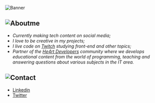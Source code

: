 ![Banner](https://i.imgur.com/57LbnYe.png)

## ![Aboutme](https://i.imgur.com/m15HBrw.gif)

- *Currently making tech content on social media;*
- *I love to be creative in my projects;*
- *I live code on [Twitch](https://www.twitch.tv/moov_) studying front-end and other topics;*
- *Partner of the [He4rt Developers](https://discord.io/he4rt) community where we develops educational content from the world of programming, teaching and answering questions about various subjects in the IT area.*

## ![Contact](https://i.imgur.com/ocBh28K.gif)
- [Linkedin](https://www.linkedin.com/in/mateusmoov/)
- [Twitter](https://twitter.com/mateusmoov)
